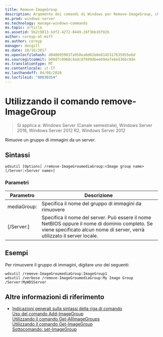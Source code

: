 ```yaml
---
title: Remove-ImageGroup
description: Argomento dei comandi di Windows per Remove-ImageGroup, che rimuove un gruppo di immagini da un server.
ms.prod: windows-server
ms.technology: manage-windows-commands
ms.topic: article
ms.assetid: 5b2c9813-5df2-4272-8449-26f3bb16f82b
author: coreyp-at-msft
ms.author: coreyp
manager: dongill
ms.date: 10/16/2017
ms.openlocfilehash: d8406959037a958ea6d61b8e8145317635955e6d
ms.sourcegitcommit: b00d7c8968c4adc8f699dbee694afe6ed36bc9de
ms.translationtype: MT
ms.contentlocale: it-IT
ms.lasthandoff: 04/08/2020
ms.locfileid: "80830354"
---
```

# <a name="using-the-remove-imagegroup-command"></a>Utilizzando il comando remove-ImageGroup

>Si applica a: Windows Server (Canale semestrale), Windows Server 2016, Windows Server 2012 R2, Windows Server 2012

Rimuove un gruppo di immagini da un server.

## <a name="syntax"></a>Sintassi
```
wdsutil [Options] /remove-ImageGroumediaGroup:<Image group name> [/Server:<Server name>]
```
### <a name="parameters"></a>Parametri
|Parametro|Descrizione|
|-------|--------|
mediaGroup:<Image group name>|Specifica il nome del gruppo di immagini da rimuovere|
|[/Server:<Server name>]|Specifica il nome del server. Può essere il nome NetBIOS oppure il nome di dominio completo. Se viene specificato alcun nome di server, verrà utilizzato il server locale.|
## <a name="examples"></a><a name=BKMK_examples></a>Esempi
Per rimuovere il gruppo di immagini, digitare uno dei seguenti:
```
wdsutil /remove-ImageGroumediaGroup:ImageGroup1
wdsutil /verbose /remove-ImageGroumediaGroup:My Image Group /Server:MyWDSServer 
```
## <a name="additional-references"></a>Altre informazioni di riferimento
- [Indicazioni generali sulla sintassi della riga di comando](command-line-syntax-key.md)  
[Uso del comando Add-ImageGroup](using-the-add-imagegroup-command.md)  
[Utilizzando il comando Get-AllImageGroups](using-the-get-allimagegroups-command.md)  
[Utilizzando il comando Get-ImageGroup](using-the-get-imagegroup-command.md)  
[Sottocomando: set-ImageGroup](subcommand-set-imagegroup.md)  
